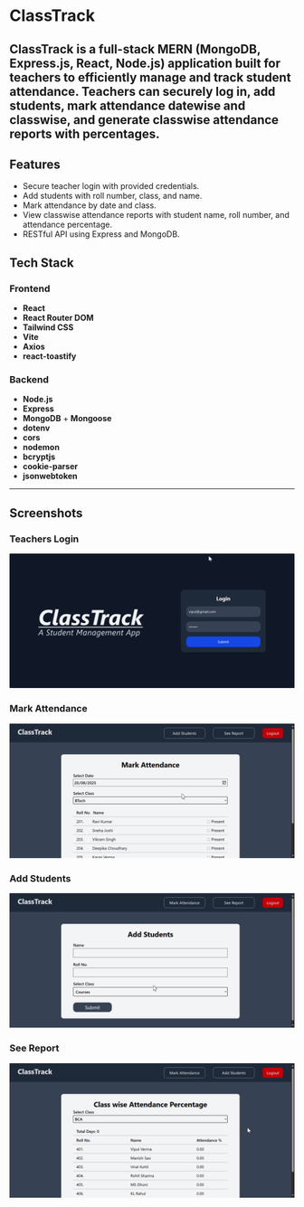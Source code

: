 # ClassTrack

**ClassTrack** is a full-stack MERN (MongoDB, Express.js, React, Node.js) application built for teachers to efficiently manage and track student attendance. Teachers can securely log in, add students, mark attendance datewise and classwise, and generate classwise attendance reports with percentages.
---

##  Features

- Secure teacher login with provided credentials.
- Add students with roll number, class, and name.
- Mark attendance by date and class.
- View classwise attendance reports with student name, roll number, and attendance percentage.
- RESTful API using Express and MongoDB.


##  Tech Stack

###  Frontend

- **React** 
- **React Router DOM** 
- **Tailwind CSS**
- **Vite** 
- **Axios**  
- **react-toastify** 

###  Backend

- **Node.js**
- **Express** 
- **MongoDB** + **Mongoose** 
- **dotenv** 
- **cors** 
- **nodemon**
- **bcryptjs**
- **cookie-parser**
- **jsonwebtoken**

---
##  Screenshots

### Teachers Login
![Login](./Frontend/public/screenshots/Login.png)
### Mark Attendance
![mark Attendance](./Frontend/public/screenshots/Mark.png)
### Add Students
![Add Students](./Frontend/public/screenshots/AddStudents.png)
### See Report
![See Report](./Frontend/public/screenshots/Report.png)


